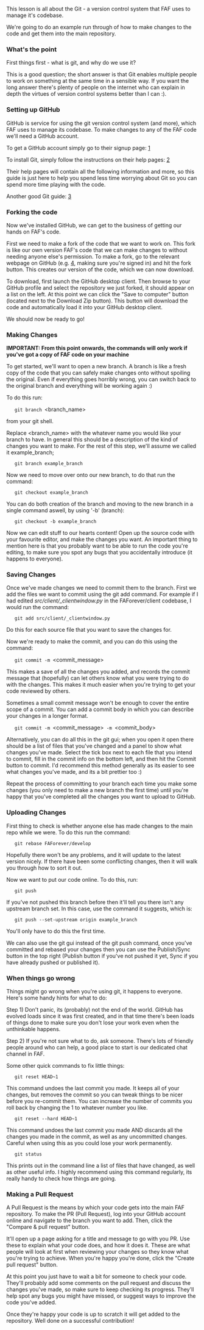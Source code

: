 This lesson is all about the Git - a version control system that FAF
uses to manage it's codebase.

We're going to do an example run through of how to make changes to the
code and get them into the main repository.

### What's the point

First things first - what is git, and why do we use it?

This is a good question; the short answer is that Git enables multiple
people to work on something at the same time in a sensible way. If you
want the long answer there's plenty of people on the internet who can
explain in depth the virtues of version control systems better than I
can :).

### Setting up GitHub

GitHub is service for using the git version control system (and more),
which FAF uses to manage its codebase. To make changes to any of the FAF
code we'll need a GitHub account.

To get a GitHub account simply go to their signup page:
[1](https://github.com/join)

To install Git, simply follow the instructions on their help pages:
[2](https://help.github.com/articles/set-up-git/)

Their help pages will contain all the following information and more, so
this guide is just here to help you spend less time worrying about Git
so you can spend more time playing with the code.

Another good Git guide: [3](https://www.atlassian.com/git/tutorials/)

### Forking the code

Now we've installed GitHub, we can get to the business of getting our
hands on FAF's code.

First we need to make a fork of the code that we want to work on. This
fork is like our own version FAF's code that we can make changes to
without needing anyone else's permission. To make a fork, go to the
relevant webpage on GitHub (e.g.
[4](https://github.com/FAForever/client), making sure you're signed in)
and hit the fork button. This creates our version of the code, which we
can now download.

To download, first launch the GitHub desktop client. Then browse to your
GitHub profile and select the repository we just forked, it should
appear on a list on the left. At this point we can click the "Save to
computer" button (located next to the Download Zip button). This button
will download the code and automatically load it into your GitHub
desktop client.

We should now be ready to go!

### Making Changes

**IMPORTANT: From this point onwards, the commands will only work if
you've got a copy of FAF code on your machine**

To get started, we'll want to open a new branch. A branch is like a
fresh copy of the code that you can safely make changes onto without
spoiling the original. Even if everything goes horribly wrong, you can
switch back to the original branch and everything will be working again
:)

To do this run:

`   git branch `<branch_name>

from your git shell.

Replace <branch_name> with the whatever name you would like your branch
to have. In general this should be a description of the kind of changes
you want to make. For the rest of this step, we'll assume we called it
example_branch;

`   git branch example_branch`

Now we need to move over onto our new branch, to do that run the
command:

`   git checkout example_branch`

You can do both creation of the branch and moving to the new branch in a
single command aswell, by using '-b' (branch):

`   git checkout -b example_branch`

Now we can edit stuff to our hearts content! Open up the source code
with your favourite editor, and make the changes you want. An important
thing to mention here is that you probably want to be able to run the
code you're editing, to make sure you spot any bugs that you
accidentally introduce (it happens to everyone).

### Saving Changes

Once we've made changes we need to commit them to the branch. First we
add the files we want to commit using the git add command. For example
if I had edited *src/client/_clientwindow.py* in the FAForever/client
codebase, I would run the command:

`   git add src/client/_clientwindow.py`

Do this for each source file that you want to save the changes for.

Now we're ready to make the commit, and you can do this using the
command:

`   git commit -m `<commit_message>

This makes a save of all the changes you added, and records the commit
message that (hopefully) can let others know what you were trying to do
with the changes. This makes it much easier when you're trying to get
your code reviewed by others.

Sometimes a small commit message won't be enough to cover the entire
scope of a commit. You can add a commit body in which you can describe
your changes in a longer format.

`   git commit -m `<commit_message>` -m `<commit_body>

Alternatively, you can do all this in the git gui; when you open it open
there should be a list of files that you've changed and a panel to show
what changes you've made. Select the tick box next to each file that you
intend to commit, fill in the commit info on the bottom left, and then
hit the Commit button to commit. I'd recommend this method generally as
its easier to see what changes you've made, and its a bit prettier too
:)

Repeat the process of committing to your branch each time you make some
changes (you only need to make a new branch the first time) until you're
happy that you've completed all the changes you want to upload to
GitHub.

### Uploading Changes

First thing to check is whether anyone else has made changes to the main
repo while we were. To do this run the command:

`   git rebase FAForever/develop`

Hopefully there won't be any problems, and it will update to the latest
version nicely. If there have been some conflicting changes, then it
will walk you through how to sort it out.

Now we want to put our code online. To do this, run:

`   git push`

If you've not pushed this branch before then it'll tell you there isn't
any upstream branch set. In this case, use the command it suggests,
which is:

`   git push --set-upstream origin example_branch`

You'll only have to do this the first time.

We can also use the git gui instead of the git push command, once you've
committed and rebased your changes then you can use the Publish/Sync
button in the top right (Publish button if you've not pushed it yet,
Sync if you have already pushed or published it).

### When things go wrong

Things might go wrong when you're using git, it happens to everyone.
Here's some handy hints for what to do:

Step 1) Don't panic, its (probably) not the end of the world. GitHub has
evolved loads since it was first created, and in that time there's been
loads of things done to make sure you don't lose your work even when the
unthinkable happens.

Step 2) If you're not sure what to do, ask someone. There's lots of
friendly people around who can help, a good place to start is our
dedicated chat channel in FAF.

Some other quick commands to fix little things:

`   git reset HEAD~1`

This command undoes the last commit you made. It keeps all of your
changes, but removes the commit so you can tweak things to be nicer
before you re-commit them. You can increase the number of commits you
roll back by changing the 1 to whatever number you like.

`   git reset --hard HEAD~1`

This command undoes the last commit you made AND discards all the
changes you made in the commit, as well as any uncommitted changes.
Careful when using this as you could lose your work permanently.

`   git status`

This prints out in the command line a list of files that have changed,
as well as other useful info. I highly recommend using this command
regularly, its really handy to check how things are going.

### Making a Pull Request

A Pull Request is the means by which your code gets into the main FAF
repository. To make the PR (Pull Request), log into your GitHub account
online and navigate to the branch you want to add. Then, click the
"Compare & pull request" button.

It'll open up a page asking for a title and message to go with you PR.
Use these to explain what your code does, and how it does it. These are
what people will look at first when reviewing your changes so they know
what you're trying to achieve. When you're happy you're done, click the
"Create pull request" button.

At this point you just have to wait a bit for someone to check your
code. They'll probably add some comments on the pull request and discuss
the changes you've made, so make sure to keep checking its progress.
They'll help spot any bugs you might have missed, or suggest ways to
improve the code you've added.

Once they're happy your code is up to scratch it will get added to the
repository. Well done on a successful contribution!